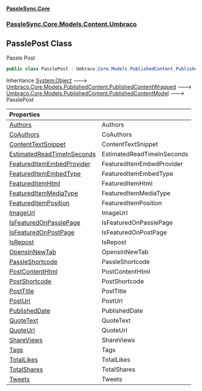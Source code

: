 #### [PassleSync.Core](index.md 'index')
### [PassleSync.Core.Models.Content.Umbraco](PassleSync.Core.Models.Content.Umbraco.md 'PassleSync.Core.Models.Content.Umbraco')

## PasslePost Class

Passle Post

```csharp
public class PasslePost : Umbraco.Core.Models.PublishedContent.PublishedContentModel
```

Inheritance [System.Object](https://docs.microsoft.com/en-us/dotnet/api/System.Object 'System.Object') &#129106; [Umbraco.Core.Models.PublishedContent.PublishedContentWrapped](https://docs.microsoft.com/en-us/dotnet/api/Umbraco.Core.Models.PublishedContent.PublishedContentWrapped 'Umbraco.Core.Models.PublishedContent.PublishedContentWrapped') &#129106; [Umbraco.Core.Models.PublishedContent.PublishedContentModel](https://docs.microsoft.com/en-us/dotnet/api/Umbraco.Core.Models.PublishedContent.PublishedContentModel 'Umbraco.Core.Models.PublishedContent.PublishedContentModel') &#129106; PasslePost

| Properties | |
| :--- | :--- |
| [Authors](PassleSync.Core.Models.Content.Umbraco.PasslePost.Authors.md 'PassleSync.Core.Models.Content.Umbraco.PasslePost.Authors') | Authors |
| [CoAuthors](PassleSync.Core.Models.Content.Umbraco.PasslePost.CoAuthors.md 'PassleSync.Core.Models.Content.Umbraco.PasslePost.CoAuthors') | CoAuthors |
| [ContentTextSnippet](PassleSync.Core.Models.Content.Umbraco.PasslePost.ContentTextSnippet.md 'PassleSync.Core.Models.Content.Umbraco.PasslePost.ContentTextSnippet') | ContentTextSnippet |
| [EstimatedReadTimeInSeconds](PassleSync.Core.Models.Content.Umbraco.PasslePost.EstimatedReadTimeInSeconds.md 'PassleSync.Core.Models.Content.Umbraco.PasslePost.EstimatedReadTimeInSeconds') | EstimatedReadTimeInSeconds |
| [FeaturedItemEmbedProvider](PassleSync.Core.Models.Content.Umbraco.PasslePost.FeaturedItemEmbedProvider.md 'PassleSync.Core.Models.Content.Umbraco.PasslePost.FeaturedItemEmbedProvider') | FeaturedItemEmbedProvider |
| [FeaturedItemEmbedType](PassleSync.Core.Models.Content.Umbraco.PasslePost.FeaturedItemEmbedType.md 'PassleSync.Core.Models.Content.Umbraco.PasslePost.FeaturedItemEmbedType') | FeaturedItemEmbedType |
| [FeaturedItemHtml](PassleSync.Core.Models.Content.Umbraco.PasslePost.FeaturedItemHtml.md 'PassleSync.Core.Models.Content.Umbraco.PasslePost.FeaturedItemHtml') | FeaturedItemHtml |
| [FeaturedItemMediaType](PassleSync.Core.Models.Content.Umbraco.PasslePost.FeaturedItemMediaType.md 'PassleSync.Core.Models.Content.Umbraco.PasslePost.FeaturedItemMediaType') | FeaturedItemMediaType |
| [FeaturedItemPosition](PassleSync.Core.Models.Content.Umbraco.PasslePost.FeaturedItemPosition.md 'PassleSync.Core.Models.Content.Umbraco.PasslePost.FeaturedItemPosition') | FeaturedItemPosition |
| [ImageUrl](PassleSync.Core.Models.Content.Umbraco.PasslePost.ImageUrl.md 'PassleSync.Core.Models.Content.Umbraco.PasslePost.ImageUrl') | ImageUrl |
| [IsFeaturedOnPasslePage](PassleSync.Core.Models.Content.Umbraco.PasslePost.IsFeaturedOnPasslePage.md 'PassleSync.Core.Models.Content.Umbraco.PasslePost.IsFeaturedOnPasslePage') | IsFeaturedOnPasslePage |
| [IsFeaturedOnPostPage](PassleSync.Core.Models.Content.Umbraco.PasslePost.IsFeaturedOnPostPage.md 'PassleSync.Core.Models.Content.Umbraco.PasslePost.IsFeaturedOnPostPage') | IsFeaturedOnPostPage |
| [IsRepost](PassleSync.Core.Models.Content.Umbraco.PasslePost.IsRepost.md 'PassleSync.Core.Models.Content.Umbraco.PasslePost.IsRepost') | IsRepost |
| [OpensInNewTab](PassleSync.Core.Models.Content.Umbraco.PasslePost.OpensInNewTab.md 'PassleSync.Core.Models.Content.Umbraco.PasslePost.OpensInNewTab') | OpensInNewTab |
| [PassleShortcode](PassleSync.Core.Models.Content.Umbraco.PasslePost.PassleShortcode.md 'PassleSync.Core.Models.Content.Umbraco.PasslePost.PassleShortcode') | PassleShortcode |
| [PostContentHtml](PassleSync.Core.Models.Content.Umbraco.PasslePost.PostContentHtml.md 'PassleSync.Core.Models.Content.Umbraco.PasslePost.PostContentHtml') | PostContentHtml |
| [PostShortcode](PassleSync.Core.Models.Content.Umbraco.PasslePost.PostShortcode.md 'PassleSync.Core.Models.Content.Umbraco.PasslePost.PostShortcode') | PostShortcode |
| [PostTitle](PassleSync.Core.Models.Content.Umbraco.PasslePost.PostTitle.md 'PassleSync.Core.Models.Content.Umbraco.PasslePost.PostTitle') | PostTitle |
| [PostUrl](PassleSync.Core.Models.Content.Umbraco.PasslePost.PostUrl.md 'PassleSync.Core.Models.Content.Umbraco.PasslePost.PostUrl') | PostUrl |
| [PublishedDate](PassleSync.Core.Models.Content.Umbraco.PasslePost.PublishedDate.md 'PassleSync.Core.Models.Content.Umbraco.PasslePost.PublishedDate') | PublishedDate |
| [QuoteText](PassleSync.Core.Models.Content.Umbraco.PasslePost.QuoteText.md 'PassleSync.Core.Models.Content.Umbraco.PasslePost.QuoteText') | QuoteText |
| [QuoteUrl](PassleSync.Core.Models.Content.Umbraco.PasslePost.QuoteUrl.md 'PassleSync.Core.Models.Content.Umbraco.PasslePost.QuoteUrl') | QuoteUrl |
| [ShareViews](PassleSync.Core.Models.Content.Umbraco.PasslePost.ShareViews.md 'PassleSync.Core.Models.Content.Umbraco.PasslePost.ShareViews') | ShareViews |
| [Tags](PassleSync.Core.Models.Content.Umbraco.PasslePost.Tags.md 'PassleSync.Core.Models.Content.Umbraco.PasslePost.Tags') | Tags |
| [TotalLikes](PassleSync.Core.Models.Content.Umbraco.PasslePost.TotalLikes.md 'PassleSync.Core.Models.Content.Umbraco.PasslePost.TotalLikes') | TotalLikes |
| [TotalShares](PassleSync.Core.Models.Content.Umbraco.PasslePost.TotalShares.md 'PassleSync.Core.Models.Content.Umbraco.PasslePost.TotalShares') | TotalShares |
| [Tweets](PassleSync.Core.Models.Content.Umbraco.PasslePost.Tweets.md 'PassleSync.Core.Models.Content.Umbraco.PasslePost.Tweets') | Tweets |
